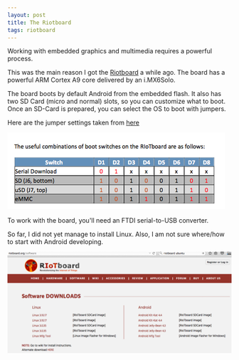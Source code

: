```yaml
---
layout: post
title: The Riotboard
tags: riotboard
---
```

Working with embedded graphics and multimedia requires a powerful process.

This was the main reason I got the [Riotboard](http://riotboard.org/) a while ago. The board has a powerful ARM Cortex A9 core delivered by an i.MX6Solo.

The board boots by default Android from the embedded flash.  It also has two SD Card (micro and normal) slots, so you can customize what to boot.
Once an SD-Card is prepared, you can select the OS to boot with jumpers.

Here are the jumper settings taken from [here](http://www.element14.com/community/servlet/JiveServlet/download/2525-37206-123703-151737/RIoTboard+Boot+Switches.pdf)

<img src="/media/images/riot_switches.png" />

To work with the board, you'll need an FTDI serial-to-USB converter.

So far, I did not yet manage to install Linux. Also, I am not sure where/how to start with Android developing.

<img src="/media/images/riotboard_sw_download.png" />


